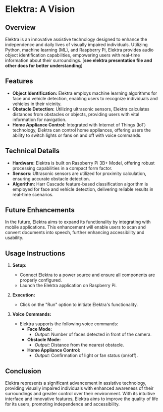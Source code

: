 # Elektra: A Vision

## Overview

Elektra is an innovative assistive technology designed to enhance the independence and daily lives of visually impaired individuals. Utilizing Python, machine learning (ML), and Raspberry Pi, Elektra provides audio object identification capabilities, empowering users with real-time information about their surroundings. [**see elektra presentation file and other docs for better understanding**]

## Features

- **Object Identification:** Elektra employs machine learning algorithms for face and vehicle detection, enabling users to recognize individuals and vehicles in their vicinity.
- **Obstacle Detection:** Utilizing ultrasonic sensors, Elektra calculates distances from obstacles or objects, providing users with vital information for navigation.
- **Home Appliance Control:** Integrated with Internet of Things (IoT) technology, Elektra can control home appliances, offering users the ability to switch lights or fans on and off with voice commands.

## Technical Details

- **Hardware:** Elektra is built on Raspberry Pi 3B+ Model, offering robust processing capabilities in a compact form factor.
- **Sensors:** Ultrasonic sensors are utilized for proximity calculation, ensuring accurate obstacle detection.
- **Algorithm:** Harr Cascade feature-based classification algorithm is employed for face and vehicle detection, delivering reliable results in real-time scenarios.

## Future Enhancements

In the future, Elektra aims to expand its functionality by integrating with mobile applications. This enhancement will enable users to scan and convert documents into speech, further enhancing accessibility and usability.

## Usage Instructions

1. **Setup:**
    - Connect Elektra to a power source and ensure all components are properly configured.
    - Launch the Elektra application on Raspberry Pi.

2. **Execution:**
    - Click on the "Run" option to initiate Elektra's functionality.

3. **Voice Commands:**
    - Elektra supports the following voice commands:
        - **Face Mode:** 
            - *Output:* Number of faces detected in front of the camera.
        - **Obstacle Mode:**
            - *Output:* Distance from the nearest obstacle.
        - **Home Appliance Control:**
            - *Output:* Confirmation of light or fan status (on/off).

## Conclusion

Elektra represents a significant advancement in assistive technology, providing visually impaired individuals with enhanced awareness of their surroundings and greater control over their environment. With its intuitive interface and innovative features, Elektra aims to improve the quality of life for its users, promoting independence and accessibility.
